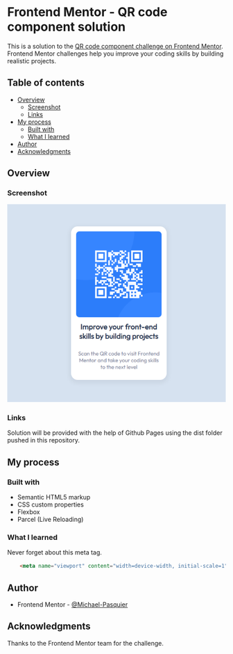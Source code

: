 # Frontend Mentor - QR code component solution

This is a solution to the [QR code component challenge on Frontend Mentor](https://www.frontendmentor.io/challenges/qr-code-component-iux_sIO_H). Frontend Mentor challenges help you improve your coding skills by building realistic projects. 

## Table of contents

- [Overview](#overview)
  - [Screenshot](#screenshot)
  - [Links](#links)
- [My process](#my-process)
  - [Built with](#built-with)
  - [What I learned](#what-i-learned)
- [Author](#author)
- [Acknowledgments](#acknowledgments)

## Overview

### Screenshot

![](./solution.png)

### Links

Solution will be provided with the help of Github Pages using the dist folder pushed in this repository.

## My process

### Built with

- Semantic HTML5 markup
- CSS custom properties
- Flexbox
- Parcel (Live Reloading)

### What I learned

Never forget about this meta tag. 
```html
    <meta name="viewport" content="width=device-width, initial-scale=1" />
```

## Author

- Frontend Mentor - [@Michael-Pasquier](https://www.frontendmentor.io/profile/Michael-Pasquier)

## Acknowledgments

Thanks to the Frontend Mentor team for the challenge.
